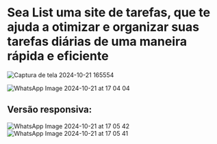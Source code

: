 # <strong>Sea List</strong> uma site de tarefas, que te ajuda a otimizar e organizar suas tarefas diárias de uma maneira rápida e eficiente 
 
 ![Captura de tela 2024-10-21 165554](https://github.com/user-attachments/assets/e0588b03-a411-4203-90b0-ad956d80be9c)
 <br>
 
![WhatsApp Image 2024-10-21 at 17 04 04](https://github.com/user-attachments/assets/f7148c0e-8f14-4d54-b25c-f818351a7574)

## Versão responsiva:

![WhatsApp Image 2024-10-21 at 17 05 42](https://github.com/user-attachments/assets/104ead9b-a42a-4f96-ba95-e44aaf334621)
![WhatsApp Image 2024-10-21 at 17 05 41](https://github.com/user-attachments/assets/dadb7397-02f8-4326-bac0-2a11837db46e)
